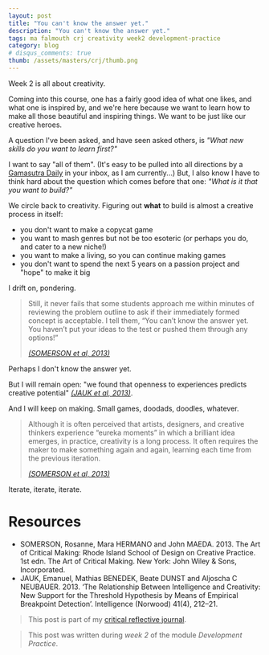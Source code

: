 ```yaml
---
layout: post
title: "You can't know the answer yet."
description: "You can't know the answer yet."
tags: ma falmouth crj creativity week2 development-practice
category: blog
# disqus_comments: true
thumb: /assets/masters/crj/thumb.png
---
```


Week 2 is all about creativity.

Coming into this course, one has a fairly good idea of what one likes, and what one is inspired by, and we're here because we want to learn how to make all those beautiful and inspiring things. We want to be just like our creative heroes.

A question I've been asked, and have seen asked others, is *"What new skills do you want to learn first?"*

I want to say "all of them". (It's easy to be pulled into all directions by a [Gamasutra Daily](https://www.gamasutra.com/newsletter-signup) in your inbox, as I am currently...) But, I also know I have to think hard about the question which comes before that one: *"What is it that you want to build?"*

We circle back to creativity. Figuring out **what** to build is almost a creative process in itself:

- you don't want to make a copycat game
- you want to mash genres but not be too esoteric (or perhaps you do, and cater to a new niche!)
- you want to make a living, so you can continue making games
- you don't want to spend the next 5 years on a passion project and "hope" to make it big

I drift on, pondering.

> Still, it never fails that some students approach me within minutes of reviewing the problem outline to ask if their immediately formed concept is acceptable. I tell them, “<span class="highlight">You can’t know the answer yet.</span> You haven’t put your ideas to the test or pushed them through any options!”
> 
> [*(SOMERSON et al, 2013)*](https://isbndb.com/book/1118517865)

Perhaps I don't know the answer yet. 

But I will remain open: "we found that openness to experiences predicts creative potential" [*(JAUK et al, 2013)*](https://www.ncbi.nlm.nih.gov/pmc/articles/PMC3682183/).

And I will keep on making. Small games, doodads, doodles, whatever.

> Although it is often perceived that artists, designers, and creative thinkers experience “eureka moments” in which a brilliant idea emerges, in practice, creativity is a long process. It often requires the maker to <span class="highlight">make something again and again</span>, learning each time from the previous iteration.
>
> [*(SOMERSON et al, 2013)*](https://isbndb.com/book/1118517865)

Iterate, iterate, iterate.

# Resources


- SOMERSON, Rosanne, Mara HERMANO and John MAEDA. 2013. The Art of Critical Making: Rhode Island School of Design on Creative Practice. 1st edn. The Art of Critical Making. New York: John Wiley & Sons, Incorporated.
- JAUK, Emanuel, Mathias BENEDEK, Beate DUNST and Aljoscha C NEUBAUER. 2013. ‘The Relationship Between Intelligence and Creativity: New Support for the Threshold Hypothesis by Means of Empirical Breakpoint Detection’. Intelligence (Norwood) 41(4), 212–21.



> This post is part of my [critical reflective journal](/tags#crj).

> This post was written during _week 2_ of the module _Development Practice_.